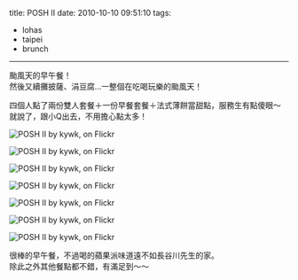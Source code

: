 title: POSH II
date: 2010-10-10 09:51:10
tags:
- lohas
- taipei
- brunch
---
颱風天的早午餐！  
然後又續攤披薩、涓豆腐…一整個在吃喝玩樂的颱風天！

四個人點了兩份雙人套餐＋一份早餐套餐＋法式薄餅當甜點，服務生有點傻眼～  
就說了，跟小Q出去，不用擔心點太多！

![POSH II by kywk, on Flickr](http://farm5.static.flickr.com/4086/5064360572_daa40ba46a_z.jpg)

![POSH II by kywk, on Flickr](http://farm5.static.flickr.com/4133/5063751287_231c8bf02d_z.jpg)

![POSH II by kywk, on Flickr](http://farm5.static.flickr.com/4112/5064480806_56bfb036d4_z.jpg)

![POSH II by kywk, on Flickr](http://farm5.static.flickr.com/4125/5063870223_aaed099dac_z.jpg)

![POSH II by kywk, on Flickr](http://farm5.static.flickr.com/4126/5064484874_cddcbbd753_z.jpg)

![POSH II by kywk, on Flickr](http://farm5.static.flickr.com/4085/5063874171_9abb076572_z.jpg)

![POSH II by kywk, on Flickr](http://farm5.static.flickr.com/4132/5063878539_9f8608a62c_z.jpg)

很棒的早午餐，不過喝的蘋果派味道遠不如長谷川先生的家。  
除此之外其他餐點都不錯，有滿足到～～
